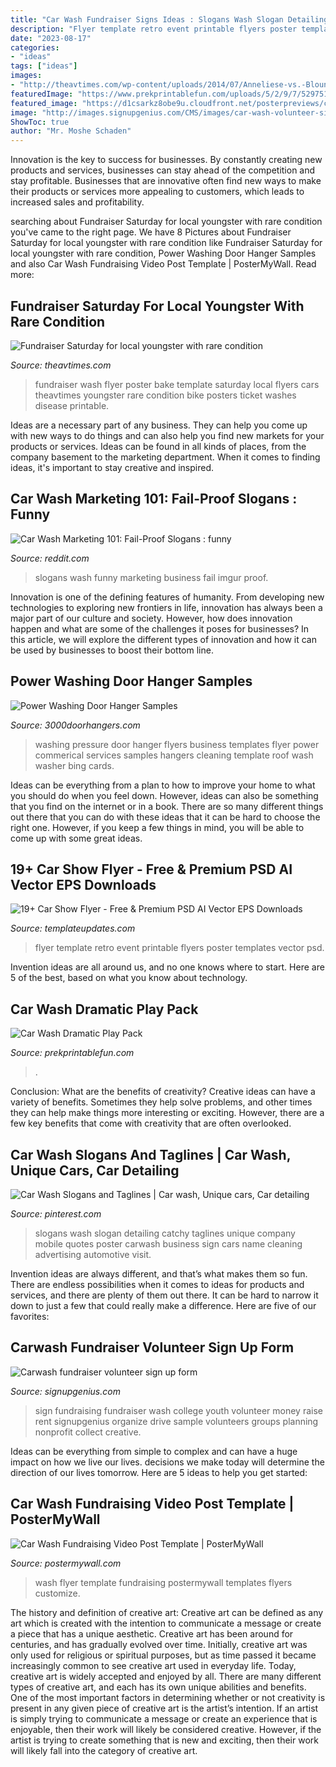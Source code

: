 ```yaml
---
title: "Car Wash Fundraiser Signs Ideas : Slogans Wash Slogan Detailing Catchy Taglines Unique Company Mobile Quotes Poster Carwash Business Sign Cars Name Cleaning Advertising Automotive Visit"
description: "Flyer template retro event printable flyers poster templates vector psd"
date: "2023-08-17"
categories:
- "ideas"
tags: ["ideas"]
images:
- "http://theavtimes.com/wp-content/uploads/2014/07/Anneliese-vs.-Blounts-Disease-Car-Wash-fundraiser-flyer.jpg"
featuredImage: "https://www.prekprintablefun.com/uploads/5/2/9/7/5297512/s656320915217186071_p387_i4_w1536.jpeg"
featured_image: "https://d1csarkz8obe9u.cloudfront.net/posterpreviews/car-wash-fundraising-video-post-flyer-template-9409971db6991703d0e51635dfaa601b_screen.jpg?ts=1561614113"
image: "http://images.signupgenius.com/CMS/images/car-wash-volunteer-sign-up.jpg"
ShowToc: true
author: "Mr. Moshe Schaden"
---
```



Innovation is the key to success for businesses. By constantly creating new products and services, businesses can stay ahead of the competition and stay profitable. Businesses that are innovative often find new ways to make their products or services more appealing to customers, which leads to increased sales and profitability.

	

		
searching about Fundraiser Saturday for local youngster with rare condition you've came to the right page. We have 8 Pictures about Fundraiser Saturday for local youngster with rare condition like Fundraiser Saturday for local youngster with rare condition, Power Washing Door Hanger Samples and also Car Wash Fundraising Video Post Template | PosterMyWall. Read more:
		
    
## Fundraiser Saturday For Local Youngster With Rare Condition

<img loading=lazy src="http://theavtimes.com/wp-content/uploads/2014/07/Anneliese-vs.-Blounts-Disease-Car-Wash-fundraiser-flyer.jpg" onerror="this.onerror=null;this.src='https://tse2.mm.bing.net/th?id=OIP.ptzyu1hqZtrUZSw65rJtxQHaKh&amp;pid=15.1';" alt="Fundraiser Saturday for local youngster with rare condition">

_Source: theavtimes.com_

>fundraiser wash flyer poster bake template saturday local flyers cars theavtimes youngster rare condition bike posters ticket washes disease printable. 

	

Ideas are a necessary part of any business. They can help you come up with new ways to do things and can also help you find new markets for your products or services. Ideas can be found in all kinds of places, from the company basement to the marketing department. When it comes to finding ideas, it's important to stay creative and inspired.

    
## Car Wash Marketing 101: Fail-Proof Slogans : Funny

<img loading=lazy src="http://i.imgur.com/0InHDM9.jpg" onerror="this.onerror=null;this.src='https://tse3.mm.bing.net/th?id=OIP.fGl70Mu1TpHayja8CLEU5AHaJ6&amp;pid=15.1';" alt="Car Wash Marketing 101: Fail-Proof Slogans : funny">

_Source: reddit.com_

>slogans wash funny marketing business fail imgur proof. 

	

Innovation is one of the defining features of humanity. From developing new technologies to exploring new frontiers in life, innovation has always been a major part of our culture and society. However, how does innovation happen and what are some of the challenges it poses for businesses? In this article, we will explore the different types of innovation and how it can be used by businesses to boost their bottom line.

    
## Power Washing Door Hanger Samples

<img loading=lazy src="https://3000doorhangers.com/wp-content/uploads/2014/12/CommercialPressureWashing.jpg" onerror="this.onerror=null;this.src='https://tse1.mm.bing.net/th?id=OIP.wnzcyd-VZIG9cG7jU22GugHaMH&amp;pid=15.1';" alt="Power Washing Door Hanger Samples">

_Source: 3000doorhangers.com_

>washing pressure door hanger flyers business templates flyer power commerical services samples hangers cleaning template roof wash washer bing cards. 

	

Ideas can be everything from a plan to how to improve your home to what you should do when you feel down. However, ideas can also be something that you find on the internet or in a book. There are so many different things out there that you can do with these ideas that it can be hard to choose the right one. However, if you keep a few things in mind, you will be able to come up with some great ideas.

    
## 19+ Car Show Flyer - Free &amp; Premium PSD AI Vector EPS Downloads

<img loading=lazy src="https://www.templateupdates.com/wp-content/uploads/2017/11/Car-Show-Retro-Flyer.jpg" onerror="this.onerror=null;this.src='https://tse1.mm.bing.net/th?id=OIP.Hwbu7cA9IXUOWaqmwmH7VAHaIL&amp;pid=15.1';" alt="19+ Car Show Flyer - Free &amp; Premium PSD AI Vector EPS Downloads">

_Source: templateupdates.com_

>flyer template retro event printable flyers poster templates vector psd. 

	

Invention ideas are all around us, and no one knows where to start. Here are 5 of the best, based on what you know about technology. 

    
## Car Wash Dramatic Play Pack

<img loading=lazy src="https://www.prekprintablefun.com/uploads/5/2/9/7/5297512/s656320915217186071_p387_i4_w1536.jpeg" onerror="this.onerror=null;this.src='https://tse1.mm.bing.net/th?id=OIP.gtyMp2tBSBjcsbFddoIyOwHaJ4&amp;pid=15.1';" alt="Car Wash Dramatic Play Pack">

_Source: prekprintablefun.com_

>. 

	

Conclusion: What are the benefits of creativity?
Creative ideas can have a variety of benefits. Sometimes they help solve problems, and other times they can help make things more interesting or exciting. However, there are a few key benefits that come with creativity that are often overlooked.

    
## Car Wash Slogans And Taglines | Car Wash, Unique Cars, Car Detailing

<img loading=lazy src="https://i.pinimg.com/736x/30/89/24/308924d961b776ec47bf33768fdfe5fb.jpg" onerror="this.onerror=null;this.src='https://tse4.mm.bing.net/th?id=OIP.GMH72hQcnsj76g2d7o2oIwHaLD&amp;pid=15.1';" alt="Car Wash Slogans and Taglines | Car wash, Unique cars, Car detailing">

_Source: pinterest.com_

>slogans wash slogan detailing catchy taglines unique company mobile quotes poster carwash business sign cars name cleaning advertising automotive visit. 

	

Invention ideas are always different, and that’s what makes them so fun. There are endless possibilities when it comes to ideas for products and services, and there are plenty of them out there. It can be hard to narrow it down to just a few that could really make a difference. Here are five of our favorites: 

    
## Carwash Fundraiser Volunteer Sign Up Form

<img loading=lazy src="http://images.signupgenius.com/CMS/images/car-wash-volunteer-sign-up.jpg" onerror="this.onerror=null;this.src='https://tse2.mm.bing.net/th?id=OIP.bUIUj3EefeS_ehlqQ-5R4QHaF3&amp;pid=15.1';" alt="Carwash fundraiser volunteer sign up form">

_Source: signupgenius.com_

>sign fundraising fundraiser wash college youth volunteer money raise rent signupgenius organize drive sample volunteers groups planning nonprofit collect creative. 

	

Ideas can be everything from simple to complex and can have a huge impact on how we live our lives. decisions we make today will determine the direction of our lives tomorrow. Here are 5 ideas to help you get started:

    
## Car Wash Fundraising Video Post Template | PosterMyWall

<img loading=lazy src="https://d1csarkz8obe9u.cloudfront.net/posterpreviews/car-wash-fundraising-video-post-flyer-template-9409971db6991703d0e51635dfaa601b_screen.jpg?ts=1561614113" onerror="this.onerror=null;this.src='https://tse2.mm.bing.net/th?id=OIP.0rf_rOZFcPqEWnhQEpzNowAAAA&amp;pid=15.1';" alt="Car Wash Fundraising Video Post Template | PosterMyWall">

_Source: postermywall.com_

>wash flyer template fundraising postermywall templates flyers customize. 

	

The history and definition of creative art: Creative art can be defined as any art which is created with the intention to communicate a message or create a piece that has a unique aesthetic.
Creative art has been around for centuries, and has gradually evolved over time. Initially, creative art was only used for religious or spiritual purposes, but as time passed it became increasingly common to see creative art used in everyday life. Today, creative art is widely accepted and enjoyed by all. There are many different types of creative art, and each has its own unique abilities and benefits.
One of the most important factors in determining whether or not creativity is present in any given piece of creative art is the artist’s intention. If an artist is simply trying to communicate a message or create an experience that is enjoyable, then their work will likely be considered creative. However, if the artist is trying to create something that is new and exciting, then their work will likely fall into the category of creative art.

